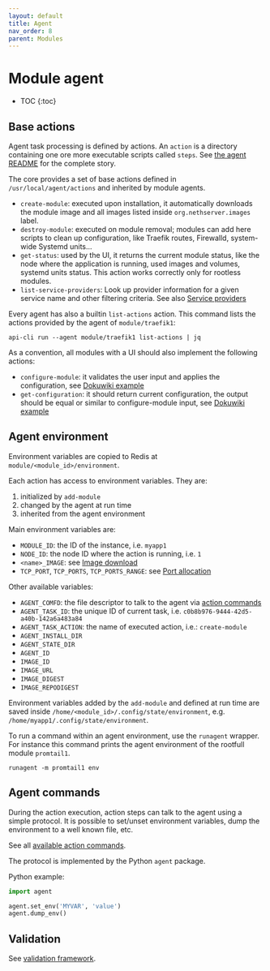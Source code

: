 ```yaml
---
layout: default
title: Agent
nav_order: 8
parent: Modules
---
```


# Module agent

* TOC
{:toc}

## Base actions

Agent task processing is defined by actions. An `action` is a directory
containing one ore more executable scripts called `steps`. See [the agent
README](https://github.com/NethServer/ns8-core/blob/main/core/agent/README.md#agent)
for the complete story.

The core provides a set of base actions defined in
`/usr/local/agent/actions` and inherited by module agents.

- `create-module`: executed upon installation, it automatically downloads the module image and all images
  listed inside `org.nethserver.images` label.
- `destroy-module`: executed on module removal; modules can add here
  scripts to clean up configuration, like Traefik routes, Firewalld,
  system-wide Systemd units...
- `get-status`: used by the UI, it returns the current module status, like the node where the application is running, used images and volumes, systemd units status.
  This action works correctly only for rootless modules.
- `list-service-providers`: Look up provider information for a given
  service name and other filtering criteria. See also [Service
  providers]({{site.baseurl}}/modules/service_providers)

Every agent has also a builtin `list-actions` action. This command lists the
actions provided by the agent of `module/traefik1`:

    api-cli run --agent module/traefik1 list-actions | jq

As a convention, all modules with a UI should also implement the following actions:

- `configure-module`: it validates the user input and applies the
  configuration, see [Dokuwiki
  example](https://github.com/NethServer/ns8-core/blob/main/dokuwiki/imageroot/actions/configure-module)
- `get-configuration`: it should return current configuration, the output
  should be equal or similar to configure-module input, see [Dokuwiki
  example](https://github.com/NethServer/ns8-core/blob/main/dokuwiki/imageroot/actions/get-configuration)


## Agent environment

Environment variables are copied to Redis at `module/<module_id>/environment`.

Each action has access to environment variables. They are:
1. initialized by `add-module`
2. changed by the agent at run time
3. inherited from the agent environment

Main environment variables are:
- `MODULE_ID`: the ID of the instance, i.e. `myapp1`
- `NODE_ID`: the node ID where the action is running, i.e. `1`
- `<name>_IMAGE`: see [Image download](#image-download)
- `TCP_PORT`, `TCP_PORTS`, `TCP_PORTS_RANGE`: see [Port allocation](#port-allocation)

Other available variables:
- `AGENT_COMFD`: the file descriptor to talk to the agent via [action commands](#action-commands)
- `AGENT_TASK_ID`: the unique ID of current task, i.e. `c0b8b976-9444-42d5-a40b-142a6a483a84`
- `AGENT_TASK_ACTION`: the name of executed action, i.e.: `create-module`
- `AGENT_INSTALL_DIR`
- `AGENT_STATE_DIR`
- `AGENT_ID`
- `IMAGE_ID`
- `IMAGE_URL`
- `IMAGE_DIGEST`
- `IMAGE_REPODIGEST`

Environment variables added by the `add-module` and defined at run time are
saved inside `/home/<module_id>/.config/state/environment`, e.g.
`/home/myapp1/.config/state/environment`.

To run a command within an agent environment, use the `runagent` wrapper. For instance
this command prints the agent environment of the rootfull module `promtail1`.

    runagent -m promtail1 env


## Agent commands

During the action execution, action steps can talk to the agent using a simple protocol.
It is possible to set/unset environment variables, dump the environment to a well known file, etc.

See all [available action commands](https://github.com/NethServer/ns8-core/blob/main/core/agent/README.md#action-commands).

The protocol is implemented by the Python `agent` package.

Python example:
```python
import agent

agent.set_env('MYVAR', 'value')
agent.dump_env()
```

## Validation

See [validation framework]({{site.baseurl}}/core/validation).
